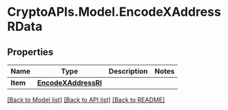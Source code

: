 # CryptoAPIs.Model.EncodeXAddressRData

## Properties

Name | Type | Description | Notes
------------ | ------------- | ------------- | -------------
**Item** | [**EncodeXAddressRI**](EncodeXAddressRI.md) |  | 

[[Back to Model list]](../README.md#documentation-for-models) [[Back to API list]](../README.md#documentation-for-api-endpoints) [[Back to README]](../README.md)

